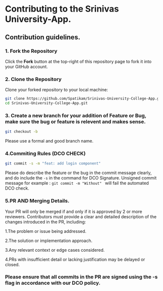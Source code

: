 # Contributing to the Srinivas University-App.

## Contribution guidelines. 

### 1. Fork the Repository

Click the **Fork** button at the top-right of this repository page to fork it into your GitHub account.

### 2. Clone the Repository

Clone your forked repository to your local machine:

```bash
git clone https://github.com/Spatikam/Srinivas-University-College-App.git
cd Srinivas-University-College-App.git
```
### 3. Create a new branch for your addition of Feature or Bug, make sure the bug or feature is relevent and makes sense. 
```bash
git checkout -b
```
Please use a formal and good branch name.

### 4.Commiting Rules  (DCO CHECK)
```bash
git commit -s -m "feat: add login component"
```
Please do describe the feature or the bug in the commit message clearly, and do include the  `-s` in the command for DCO Signature.
Unsigned commit message for example : ```git commit -m "Without" ``` will fail the automated DCO check.


### 5.PR AND Merging Details.

Your PR will only be merged if and only if it is approved by 2 or more reviewers.
Contributors must provide a clear and detailed description of the changes introduced in the PR, including:

1.The problem or issue being addressed.

2.The solution or implementation approach.

3.Any relevant context or edge cases considered.

4.PRs with insufficient detail or lacking justification may be delayed or closed.

### Please ensure that all commits in the PR are signed using the -s flag in accordance with our DCO policy.


